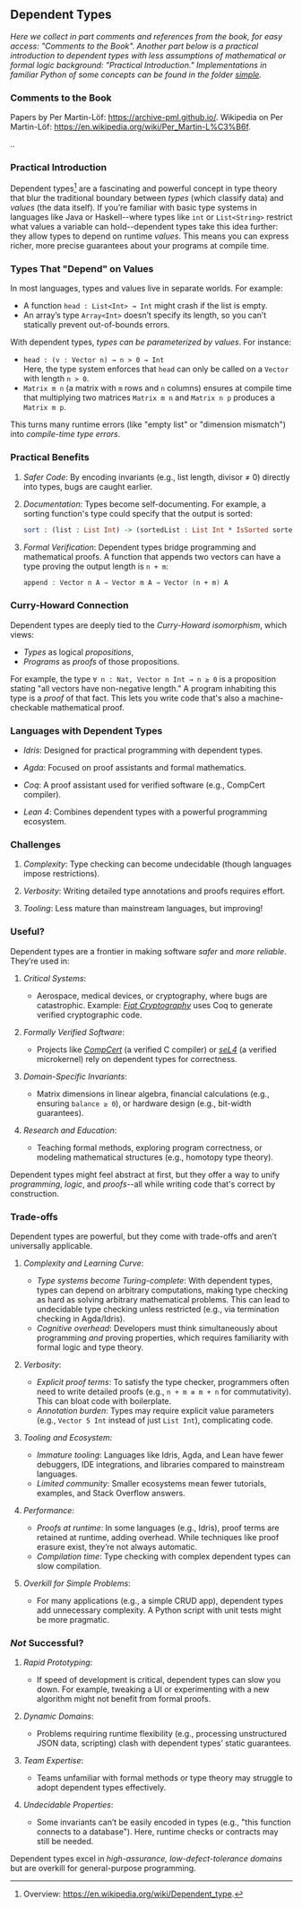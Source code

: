 
## Dependent Types

*Here we collect in part comments and references from the book, for easy access:
"Comments to the Book". Another part below is a practical introduction to dependent
types with less assumptions of mathematical or formal logic background:
"Practical Introduction." Implementations in familiar Python of some concepts can
be found in the folder [simple](./simple/).*


### Comments to the Book

Papers by Per Martin-Löf: https://archive-pml.github.io/. Wikipedia on Per Martin-Löf:
https://en.wikipedia.org/wiki/Per_Martin-L%C3%B6f.

..


### Practical Introduction

Dependent types[^dep] are a fascinating and powerful concept in type theory that blur the traditional
boundary between *types* (which classify data) and *values* (the data itself). If you’re familiar
with basic type systems in languages like Java or Haskell--where types like `int` or `List<String>`
restrict what values a variable can hold--dependent types take this idea further: they allow types
to depend on runtime *values*. This means you can express richer, more precise guarantees about
your programs at compile time.

[^dep]: Overview: https://en.wikipedia.org/wiki/Dependent_type.


### Types That "Depend" on Values

In most languages, types and values live in separate worlds. For example:
- A function `head : List<Int> → Int` might crash if the list is empty.
- An array’s type `Array<Int>` doesn’t specify its length, so you can’t statically prevent out-of-bounds
  errors.

With dependent types, *types can be parameterized by values*. For instance:
- `head : (v : Vector n) → n > 0 → Int`  
  Here, the type system enforces that `head` can only be called on a `Vector` with length `n > 0`.
- `Matrix m n` (a matrix with `m` rows and `n` columns) ensures at compile time that multiplying two
  matrices `Matrix m n` and `Matrix n p` produces a `Matrix m p`.

This turns many runtime errors (like "empty list" or "dimension mismatch") into *compile-time type errors*.


### Practical Benefits

1. *Safer Code*: By encoding invariants (e.g., list length, divisor ≠ 0) directly into types, bugs
   are caught earlier.

2. *Documentation*: Types become self-documenting. For example, a sorting function's type could
   specify that the output is sorted:
   ```idris
   sort : (list : List Int) -> (sortedList : List Int * IsSorted sortedList)
   ```

3. *Formal Verification*: Dependent types bridge programming and mathematical proofs. A function
   that appends two vectors can have a type proving the output length is `n + m`:
   ```agda
   append : Vector n A → Vector m A → Vector (n + m) A
   ```

### Curry-Howard Connection

Dependent types are deeply tied to the *Curry-Howard isomorphism*, which views:
- *Types* as logical *propositions*,
- *Programs* as *proofs* of those propositions.

For example, the type `∀ n : Nat, Vector n Int → n ≥ 0` is a proposition stating "all vectors have
non-negative length." A program inhabiting this type is a *proof* of that fact. This lets you write
code that's also a machine-checkable mathematical proof.


### Languages with Dependent Types

- *Idris*: Designed for practical programming with dependent types.

- *Agda*: Focused on proof assistants and formal mathematics.

- *Coq*: A proof assistant used for verified software (e.g., CompCert compiler).

- *Lean 4*: Combines dependent types with a powerful programming ecosystem.


### Challenges

1. *Complexity*: Type checking can become undecidable (though languages impose restrictions).

2. *Verbosity*: Writing detailed type annotations and proofs requires effort.

3. *Tooling*: Less mature than mainstream languages, but improving!


### Useful?

Dependent types are a frontier in making software *safer* and *more reliable*. They’re used in:

1. *Critical Systems*:
   - Aerospace, medical devices, or cryptography, where bugs are catastrophic. Example:
     [*Fiat Cryptography*](https://github.com/mit-plv/fiat-crypto) uses Coq to generate
     verified cryptographic code.

2. *Formally Verified Software*:
   - Projects like [*CompCert*](https://compcert.org/) (a verified C compiler) or
     [*seL4*](https://sel4.systems/) (a verified microkernel) rely on dependent types
     for correctness.

3. *Domain-Specific Invariants*:
   - Matrix dimensions in linear algebra, financial calculations (e.g., ensuring
     `balance ≥ 0`), or hardware design (e.g., bit-width guarantees).

4. *Research and Education*:
   - Teaching formal methods, exploring program correctness, or modeling mathematical
     structures (e.g., homotopy type theory).

Dependent types might feel abstract at first, but they offer a way to unify *programming*, *logic*,
and *proofs*--all while writing code that's correct by construction.


### Trade-offs

Dependent types are powerful, but they come with trade-offs and aren’t universally applicable.

1. *Complexity and Learning Curve*:
   - *Type systems become Turing-complete*: With dependent types, types can depend on arbitrary
     computations, making type checking as hard as solving arbitrary mathematical problems. This
     can lead to undecidable type checking unless restricted (e.g., via termination checking in
     Agda/Idris).
   - *Cognitive overhead*: Developers must think simultaneously about programming *and* proving
     properties, which requires familiarity with formal logic and type theory.

2. *Verbosity*:
   - *Explicit proof terms*: To satisfy the type checker, programmers often need to write detailed
     proofs (e.g., `n + m ≡ m + n` for commutativity). This can bloat code with boilerplate.
   - *Annotation burden*: Types may require explicit value parameters (e.g., `Vector 5 Int` instead
     of just `List Int`), complicating code.

3. *Tooling and Ecosystem*:
   - *Immature tooling*: Languages like Idris, Agda, and Lean have fewer debuggers, IDE integrations,
     and libraries compared to mainstream languages.
   - *Limited community*: Smaller ecosystems mean fewer tutorials, examples, and Stack Overflow answers.

4. *Performance*:
   - *Proofs at runtime*: In some languages (e.g., Idris), proof terms are retained at runtime, adding
     overhead. While techniques like proof erasure exist, they’re not always automatic.
   - *Compilation time*: Type checking with complex dependent types can slow compilation.

5. *Overkill for Simple Problems*:
   - For many applications (e.g., a simple CRUD app), dependent types add unnecessary complexity.
     A Python script with unit tests might be more pragmatic.


### *Not* Successful?

1. *Rapid Prototyping*:
   - If speed of development is critical, dependent types can slow you down. For example, tweaking
     a UI or experimenting with a new algorithm might not benefit from formal proofs.

2. *Dynamic Domains*:
   - Problems requiring runtime flexibility (e.g., processing unstructured JSON data, scripting)
     clash with dependent types’ static guarantees.

3. *Team Expertise*:
   - Teams unfamiliar with formal methods or type theory may struggle to adopt dependent types effectively.

4. *Undecidable Properties*:
   - Some invariants can’t be easily encoded in types (e.g., "this function connects to a database").
     Here, runtime checks or contracts may still be needed.


Dependent types excel in *high-assurance, low-defect-tolerance domains* but are overkill for general-purpose programming.

